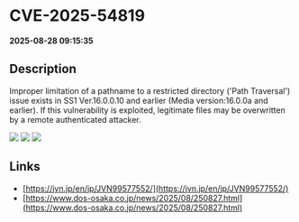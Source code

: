 # CVE-2025-54819

**2025-08-28 09:15:35**

## Description
Improper limitation of a pathname to a restricted directory ('Path Traversal') issue exists in SS1 Ver.16.0.0.10 and earlier (Media version:16.0.0a and earlier). If this vulnerability is exploited, legitimate files may be overwritten by a remote authenticated attacker.

![](https://img.shields.io/static/v1?label=Score&message=7.1&color=red)
![](https://img.shields.io/static/v1?label=Severity&message=HIGH&color=red)
![](https://img.shields.io/static/v1?label=CWE&message=Traversal&color=green)

## Links
- [https://jvn.jp/en/jp/JVN99577552/](https://jvn.jp/en/jp/JVN99577552/)
- [https://www.dos-osaka.co.jp/news/2025/08/250827.html](https://www.dos-osaka.co.jp/news/2025/08/250827.html)
